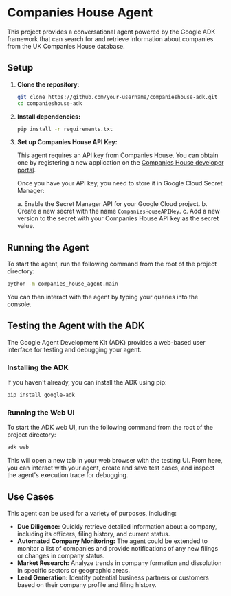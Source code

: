 # Companies House Agent

This project provides a conversational agent powered by the Google ADK framework that can search for and retrieve information about companies from the UK Companies House database.

## Setup

1.  **Clone the repository:**
    ```bash
    git clone https://github.com/your-username/companieshouse-adk.git
    cd companieshouse-adk
    ```

2.  **Install dependencies:**
    ```bash
    pip install -r requirements.txt
    ```

3.  **Set up Companies House API Key:**

    This agent requires an API key from Companies House. You can obtain one by registering a new application on the [Companies House developer portal](https://developer.companieshouse.gov.uk/).

    Once you have your API key, you need to store it in Google Cloud Secret Manager:

    a.  Enable the Secret Manager API for your Google Cloud project.
    b.  Create a new secret with the name `CompaniesHouseAPIKey`.
    c.  Add a new version to the secret with your Companies House API key as the secret value.

## Running the Agent

To start the agent, run the following command from the root of the project directory:

```bash
python -m companies_house_agent.main
```

You can then interact with the agent by typing your queries into the console.

## Testing the Agent with the ADK

The Google Agent Development Kit (ADK) provides a web-based user interface for testing and debugging your agent.

### Installing the ADK

If you haven't already, you can install the ADK using pip:

```bash
pip install google-adk
```

### Running the Web UI

To start the ADK web UI, run the following command from the root of the project directory:

```bash
adk web
```

This will open a new tab in your web browser with the testing UI. From here, you can interact with your agent, create and save test cases, and inspect the agent's execution trace for debugging.

## Use Cases

This agent can be used for a variety of purposes, including:

*   **Due Diligence:** Quickly retrieve detailed information about a company, including its officers, filing history, and current status.
*   **Automated Company Monitoring:** The agent could be extended to monitor a list of companies and provide notifications of any new filings or changes in company status.
*   **Market Research:** Analyze trends in company formation and dissolution in specific sectors or geographic areas.
*   **Lead Generation:** Identify potential business partners or customers based on their company profile and filing history.